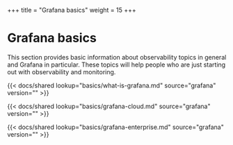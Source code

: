 +++
title = "Grafana basics"
weight = 15
+++

# Grafana basics

This section provides basic information about observability topics in general and Grafana in particular. These topics will help people who are just starting out with observability and monitoring.

{{< docs/shared lookup="basics/what-is-grafana.md" source="grafana" version="<GRAFANA VERSION>" >}}

{{< docs/shared lookup="basics/grafana-cloud.md" source="grafana" version="<GRAFANA VERSION>" >}}

{{< docs/shared lookup="basics/grafana-enterprise.md" source="grafana" version="<GRAFANA VERSION>" >}}
